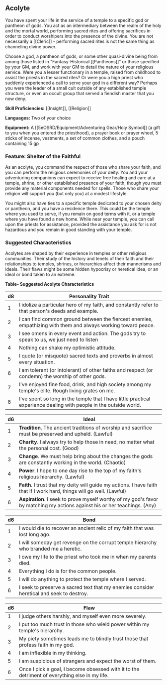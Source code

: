 ## Acolyte

You have spent your life in the service of a temple to a specific god or pantheon of gods. You act as an intermediary between the realm of the holy and the mortal world, performing sacred rites and offering sacrifices in order to conduct worshipers into the presence of the divine. You are not necessarily a [[Cleric]] - performing sacred rites is not the same thing as channeling divine power.

Choose a god, a pantheon of gods, or some other quasi-divine being from among those listed in "Fantasy-Historical [[Pantheons]]" or those specified by your GM, and work with your GM to detail the nature of your religious service. Were you a lesser functionary in a temple, raised from childhood to assist the priests in the sacred rites? Or were you a high priest who suddenly experienced a call to serve your god in a different way? Perhaps you were the leader of a small cult outside of any established temple structure, or even an occult group that served a fiendish master that you now deny.

**Skill Proficiencies:** [[Insight]], [[Religion]]

**Languages:** Two of your choice

**Equipment:** A [[5eOSRD/Equipment/Adventuring Gear/Holy Symbol]] (a gift to you when you entered the priesthood), a prayer book or prayer wheel, 5 sticks of incense, vestments, a set of common clothes, and a pouch containing 15 gp

### Feature: Shelter of the Faithful

As an acolyte, you command the respect of those who share your faith, and you can perform the religious ceremonies of your deity. You and your adventuring companions can expect to receive free healing and care at a temple, shrine, or other established presence of your faith, though you must provide any material components needed for spells. Those who share your religion will support you (but only you) at a modest lifestyle.

You might also have ties to a specific temple dedicated to your chosen deity or pantheon, and you have a residence there. This could be the temple where you used to serve, if you remain on good terms with it, or a temple where you have found a new home. While near your temple, you can call upon the priests for assistance, provided the assistance you ask for is not hazardous and you remain in good standing with your temple.

### Suggested Characteristics

Acolytes are shaped by their experience in temples or other religious communities. Their study of the history and tenets of their faith and their relationships to temples, shrines, or hierarchies affect their mannerisms and ideals. Their flaws might be some hidden hypocrisy or heretical idea, or an ideal or bond taken to an extreme.

**Table- Suggested Acolyte Characteristics**

| **d8**     | **Personality Trait**                                                                                                          |
| ------ | -------------------------------------------------------------------------------------------------------------------------- |
| 1      | I idolize a particular hero of my faith, and constantly refer to that person's deeds and example.                          |
| 2      | I can find common ground between the fiercest enemies, empathizing with them and always working toward peace.              |
| 3      | I see omens in every event and action. The gods try to speak to us, we just need to listen                                 |
| 4      | Nothing can shake my optimistic attitude.                                                                                  |
| 5      | I quote (or misquote) sacred texts and proverbs in almost every situation.                                                 |
| 6      | I am tolerant (or intolerant) of other faiths and respect (or condemn) the worship of other gods.                          |
| 7      | I've enjoyed fine food, drink, and high society among my temple's elite. Rough living grates on me.                        |
| 8      | I've spent so long in the temple that I have little practical experience dealing with people in the outside world.         |

| **d6** | **Ideal**                                                                                                                  |
| ------ | -------------------------------------------------------------------------------------------------------------------------- |
| 1      | **Tradition**. The ancient traditions of worship and sacrifice must be preserved and upheld. (Lawful)                      |
| 2      | **Charity**. I always try to help those in need, no matter what the personal cost. (Good)                                  |
| 3      | **Change**. We must help bring about the changes the gods are constantly working in the world. (Chaotic)                   |
| 4      | **Power**. I hope to one day rise to the top of my faith's religious hierarchy. (Lawful)                                   |
| 5      | **Faith**. I trust that my deity will guide my actions. I have faith that if I work hard, things will go well. (Lawful)    |
| 6      | **Aspiration**. I seek to prove myself worthy of my god's favor by matching my actions against his or her teachings. (Any) |

| **d6** | **Bond**                                                                                 |
| ------ | ---------------------------------------------------------------------------------------- |
| 1      | I would die to recover an ancient relic of my faith that was lost long ago.              |
| 2      | I will someday get revenge on the corrupt temple hierarchy who branded me a heretic.     |
| 3      | I owe my life to the priest who took me in when my parents died.                         |
| 4      | Everything I do is for the common people.                                                |
| 5      | I will do anything to protect the temple where I served.                                 |
| 6      | I seek to preserve a sacred text that my enemies consider heretical and seek to destroy. |

| **d6** | **Flaw**                                                                                      |
| ------ | --------------------------------------------------------------------------------------------- |
| 1      | I judge others harshly, and myself even more severely.                                        |
| 2      | I put too much trust in those who wield power within my temple's hierarchy.                   |
| 3      | My piety sometimes leads me to blindly trust those that profess faith in my god.              |
| 4      | I am inflexible in my thinking.                                                               |
| 5      | I am suspicious of strangers and expect the worst of them.                                    |
| 6      | Once I pick a goal, I become obsessed with it to the detriment of everything else in my life. |
